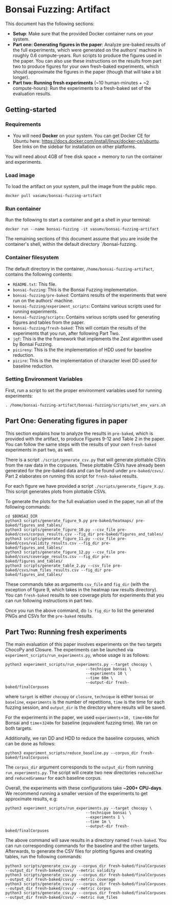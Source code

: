 # Bonsai Fuzzing: Artifact

This document has the following sections:
- **Setup**: Make sure that the provided Docker container runs on your system.
- **Part one: Generating figures in the paper**: Analyze pre-baked results of the full experiments, which were generated on the authors' machine in roughly 0.6 compute-years. Run scripts to produce the figures used in the paper. You can also use these instructions on the results from part two to produce figures for your own fresh-baked experiments, which should approximate the figures in the paper (though that will take a bit longer).
- **Part two: Running fresh experiments** (~10 human-minutes + ~2 compute-hours): Run the experiments to a fresh-baked set of the evaluation results.

## Getting-started

### Requirements

* You will need **Docker** on your system. You can get Docker CE for Ubuntu here: https://docs.docker.com/install/linux/docker-ce/ubuntu. See links on the sidebar for installation on other platforms.

You will need about 4GB of free disk space + memory to run the container and experiments.

### Load image

To load the artifact on your system, pull the image from the public repo.
```
docker pull vasumv/bonsai-fuzzing-artifact
```

### Run container

Run the following to start a container and get a shell in your terminal:

```
docker run --name bonsai-fuzzing -it vasumv/bonsai-fuzzing-artifact
```

The remaining sections of this document assume that you are inside the container's shell, within the default directory `/bonsai-fuzzing. 

### Container filesystem

The default directory in the container, `/home/bonsai-fuzzing-artifact`, contains the following contents:
- `README.txt`: This file.
- `bonsai-fuzzing`: This is the Bonsai Fuzzing implementation.
- `bonsai-fuzzing/pre-baked`: Contains results of the experiments that were run on the authors' machine.
- `bonsai-fuzzing/experiment_scripts`: Contains various scripts used for running experiments.
- `bonsai-fuzzing/scripts`: Contains various scripts used for generating figures and tables from the paper.
- `bonsai-fuzzing/fresh-baked`: This will contain the results of the experiments that you run, after following Part Two.
- `jqf`: This is the the framework that implements the Zest algorithm used by Bonsai Fuzzing.
- `picireny`: This is the the implementation of HDD used for baseline reduction.
- `picire`: This is the the implementation of character level DD used for baseline reduction.

### Setting Environment Variables
First, run a script to set the proper environment variables used for running experiments:
```
. /home/bonsai-fuzzing-artifact/bonsai-fuzzing/scripts/set_env_vars.sh
```

## Part One: Generating figures in paper

This section explains how to analyze the results in `pre-baked`, which is provided with the artifact, to produce Figures 9-12 and Table 2 in the paper. You can follow the same steps with the results of your own `fresh-baked` experiments in part two, as well.

There is a script `./script/generate_csv.py` that will generate plottable CSVs from the raw data in the corpuses. These plottable CSVs
have already been generated for the pre-baked data and can be found under `pre-baked/csvs/`. Part 2 elaborates on 
running this script for `fresh-baked` results.

For each figure we have provided a script `./scripts/generate_figure_X.py`. This script generates plots from plottable CSVs.

To generate the plots for the full evaluation used in the paper, run all of the following commands:

```
cd $BONSAI_DIR
python3 scripts/generate_figure_9.py pre-baked/heatmaps/ pre-baked/figures_and_tables/
python3 scripts/generate_figure_10.py --csv_file pre-baked/csvs/corpus_results.csv --fig_dir pre-baked/figures_and_tables/
python3 scripts/generate_figure_11.py --csv_file pre-baked/csvs/validity_results.csv --fig_dir pre-baked/figures_and_tables/
python3 scripts/generate_figure_12.py --csv_file pre-baked/csvs/coverage_results.csv --fig_dir pre-baked/figures_and_tables/
python3 scripts/generate_table_2.py --csv_file pre-baked/csvs/num_files_results.csv --fig_dir pre-baked/figures_and_tables/
```

These commands take as arguments `csv_file` and `fig_dir` (with the exception of figure 9, which takes in the heatmap raw results directory). You can `fresh-baked` results to see coverage plots for experiments that you can run following instructions in part two.

Once you run the above command, do `ls fig_dir` to list the generated PNGs and CSVs for the `pre-baked` results.

## Part Two: Running fresh experiments

The main evaluation of this paper involves experiments on the two targets ChocoPy and Closure. 
The experiments can be launched via `experiment_scripts/run_experiments.py`, whose usage is as follows:

```
python3 experiment_scripts/run_experiments.py --target chocopy \
                                   --technique bonsai \
                                   --experiments 10 \
                                   --time 60m \
                                   --output-dir fresh-baked/finalCorpuses
```
where `target` is either `chocopy` or `closure`, `technique` is either `bonsai` or `baseline`, `experiments` is the number of repetitions,
`time` is the time for each fuzzing session, and `output_dir` is the directory where results will be saved.

For the experiments in the paper, we used `experiments`=`10, time`=`60m` for Bonsai and `time`=`3240m` for baseline (equivalent fuzzing time). We ran on both targets.

Additionally, we ran DD and HDD to reduce the baseline corpuses, which can be done as follows:
```
python3 experiment_scripts/reduce_baseline.py --corpus_dir fresh-baked/finalCorpuses
```
The  `corpus_dir` argument corresponds to the `output_dir` from running `run_experiments.py`. The script will create two new 
directories `reducedChar` and `reducedGrammar` for each baseline corpus.

Overall, the experiments with these configurations take ~**200+ CPU-days**. We recommend running a smaller version of the experiments to get approximate results, e.g:
```
python3 experiment_scripts/run_experiments.py --target chocopy \
                                   --technique bonsai \
                                   --experiments 1 \
                                   --time 1m \
                                   --output-dir fresh-baked/finalCorpuses

```
The above command will save results in a directory named `fresh-baked`. You can run corresponding commands for 
the baseline and the other targets. Afterwards, to generate the CSV files for plotting figures and creating tables,
run the following commands:

```
python3 scripts/generate_csv.py --corpus_dir fresh-baked/finalCorpuses --output_dir fresh-baked/csvs/ --metric validity
python3 scripts/generate_csv.py --corpus_dir fresh-baked/finalCorpuses --output_dir fresh-baked/csvs/ --metric coverage
python3 scripts/generate_csv.py --corpus_dir fresh-baked/finalCorpuses --output_dir fresh-baked/csvs/ --metric corpus
python3 scripts/generate_csv.py --corpus_dir fresh-baked/finalCorpuses --output_dir fresh-baked/csvs/ --metric num_files
```

